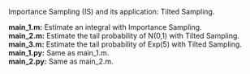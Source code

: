 Importance Sampling (IS) and its application: Tilted Sampling.

**main_1.m:** Estimate an integral with Importance Sampling.  
**main_2.m:** Estimate the tail probability of N(0,1) with Tilted Sampling.  
**main_3.m:** Estimate the tail probability of Exp(5) with Tilted Sampling.
**main_1.py:** Same as main_1.m.  
**main_2.py:** Same as main_2.m.
